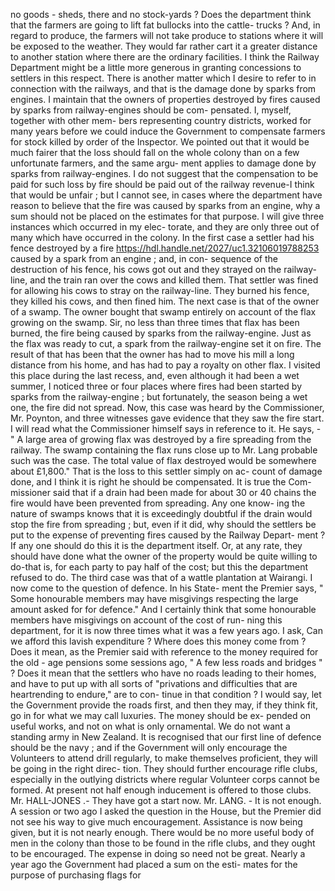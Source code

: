 no goods - sheds, there and no stock-yards ? Does the department think that the farmers are going to lift fat bullocks into the cattle- trucks ? And, in regard to produce, the farmers will not take produce to stations where it will be exposed to the weather. They would far rather cart it a greater distance to another station where there are the ordinary facilities. I think the Railway Department might be a little more generous in granting concessions to settlers in this respect. There is another matter which I desire to refer to in connection with the railways, and that is the damage done by sparks from engines. I maintain that the owners of properties destroyed by fires caused by sparks from railway-engines should be com- pensated. I, myself, together with other mem- bers representing country districts, worked for many years before we could induce the Government to compensate farmers for stock killed by order of the Inspector. We pointed out that it would be much fairer that the loss should fall on the whole colony than on a few unfortunate farmers, and the same argu- ment applies to damage done by sparks from railway-engines. I do not suggest that the compensation to be paid for such loss by fire should be paid out of the railway revenue-I think that would be unfair ; but I cannot see, in cases where the department have reason to believe that the fire was caused by sparks from an engine, why a sum should not be placed on the estimates for that purpose. I will give three instances which occurred in my elec- torate, and they are only three out of many which have occurred in the colony. In the first case a settler had his fence destroyed by a fire https://hdl.handle.net/2027/uc1.32106019788253 caused by a spark from an engine ; and, in con- sequence of the destruction of his fence, his cows got out and they strayed on the railway- line, and the train ran over the cows and killed them. That settler was fined for allowing his cows to stray on the railway-line. They burned his fence, they killed his cows, and then fined him. The next case is that of the owner of a swamp. The owner bought that swamp entirely on account of the flax growing on the swamp. Sir, no less than three times that flax has been burned, the fire being caused by sparks from the railway-engine. Just as the flax was ready to cut, a spark from the railway-engine set it on fire. The result of that has been that the owner has had to move his mill a long distance from his home, and has had to pay a royalty on other flax. I visited this place during the last recess, and, even although it had been a wet summer, I noticed three or four places where fires had been started by sparks from the railway-engine ; but fortunately, the season being a wet one, the fire did not spread. Now, this case was heard by the Commissioner, Mr. Poynton, and three witnesses gave evidence that they saw the fire start. I will read what the Commissioner himself says in reference to it. He says, - " A large area of growing flax was destroyed by a fire spreading from the railway. The swamp containing the flax runs close up to Mr. Lang probable such was the case. The total value of flax destroyed would be somewhere about £1,800." That is the loss to this settler simply on ac- count of damage done, and I think it is right he should be compensated. It is true the Com- missioner said that if a drain had been made for about 30 or 40 chains the fire would have been prevented from spreading. Any one know- ing the nature of swamps knows that it is exceedingly doubtful if the drain would stop the fire from spreading ; but, even if it did, why should the settlers be put to the expense of preventing fires caused by the Railway Depart- ment ? If any one should do this it is the department itself. Or, at any rate, they should have done what the owner of the property would be quite willing to do-that is, for each party to pay half of the cost; but this the department refused to do. The third case was that of a wattle plantation at Wairangi. I now come to the question of defence. In his State- ment the Premier says, " Some honourable members may have misgivings respecting the large amount asked for for defence." And I certainly think that some honourable members have misgivings on account of the cost of run- ning this department, for it is now three times what it was a few years ago. I ask, Can we afford this lavish expenditure ? Where does this money come from ? Does it mean, as the Premier said with reference to the money required for the old - age pensions some sessions ago, " A few less roads and bridges " ? Does it mean that the settlers who have no roads leading to their homes, and have to put up with all sorts of "privations and difficulties that are heartrending to endure," are to con- tinue in that condition ? I would say, let the Government provide the roads first, and then they may, if they think fit, go in for what we may call luxuries. The money should be ex- pended on useful works, and not on what is only ornamental. We do not want a standing army in New Zealand. It is recognised that our first line of defence should be the navy ; and if the Government will only encourage the Volunteers to attend drill regularly, to make themselves proficient, they will be going in the right direc- tion. They should further encourage rifle clubs, especially in the outlying districts where regular Volunteer corps cannot be formed. At present not half enough inducement is offered to those clubs. Mr. HALL-JONES .- They have got a start now. Mr. LANG. - It is not enough. A session or two ago I asked the question in the House, but the Premier did not see his way to give much encouragement. Assistance is now being given, but it is not nearly enough. There would be no more useful body of men in the colony than those to be found in the rifle clubs, and they ought to be encouraged. The expense in doing so need not be great. Nearly a year ago the Government had placed a sum on the esti- mates for the purpose of purchasing flags for 